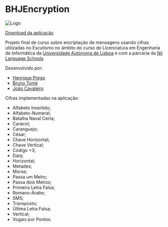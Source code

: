 # BHJEncryption

![Logo](https://i.imgur.com/Tgu1KJt.png)

[Download da aplicação](https://github.com/mrhenry549/BHJEncryption/releases)

Projeto final de curso sobre encriptação de mensagens usando cifras utilizadas no Escutismo no âmbito do curso de Licenciatura em Engenharia de Informática da [Universidade Autónoma de Lisboa](https://autonoma.pt/) e com a parceria da [Nil Language Schools](https://www.nil.pt/web/)

Desenvolvido por:

- [Henrique Prego](https://github.com/mrhenry549)
- [Bruno Tomé](https://github.com/BrunoT83)
- [João Cavaleiro](https://github.com/jmscavaleiro)

Cifras implementadas na aplicação:

- Alfabeto Invertido;
- Alfabeto-Numeral;
- Batalha Naval Certa;
- Caracol;
- Caranguejo;
- César;
- Chave Horizontal;
- Chave Vertical;
- Código +3;
- Data;
- Horizontal;
- Metades;
- Morse;
- Passa um Melro;
- Passa dois Melros;
- Primeira Letra Falsa;
- Romano-Árabe;
- SMS;
- Transposto;
- Última Letra Falsa;
- Vertical;
- Vogais por Pontos.
